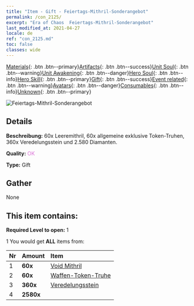 ```yaml
---
title: "Item - Gift - Feiertags-Mithril-Sonderangebot"
permalink: /con_2125/
excerpt: "Era of Chaos  Feiertags-Mithril-Sonderangebot"
last_modified_at: 2021-04-27
locale: de
ref: "con_2125.md"
toc: false
classes: wide
---
```

 [Materials](/ItemsDE/){: .btn .btn--primary}[Artifacts](/ItemsDE/Artifacts/){: .btn .btn--success}[Unit Soul](/ItemsDE/UnitSoul/){: .btn .btn--warning}[Unit Awakening](/ItemsDE/UnitAwakening/){: .btn .btn--danger}[Hero Soul](/ItemsDE/HeroSoul/){: .btn .btn--info}[Hero Skill](/ItemsDE/HeroSkill/){: .btn .btn--primary}[Gift](/ItemsDE/Gift/){: .btn .btn--success}[Event related](/ItemsDE/Events/){: .btn .btn--warning}[Avatars](/ItemsDE/Avatars/){: .btn .btn--danger}[Consumables](/ItemsDE/Consumables/){: .btn .btn--info}[Unknown](/ItemsDE/Unknown/){: .btn .btn--primary}

 ![Feiertags-Mithril-Sonderangebot](/images/t/i_907592.png)

## Details
 **Beschreibung:** 60x Leeremithril, 60x allgemeine exklusive Token-Truhen, 360x Veredelungsstein und 2.580 Diamanten.

 **Quality:** <span style="color: #DA70D6">OK</span>

 **Type:** Gift

## Gather

  None

## This item contains:

 **Required Level to open:** 1

 1 You would get **ALL** items  from:

  | Nr | Amount |     Item    |
  |:---|:-------|:------------|
  | 1 |  **60x** | [Void Mithril](/ItemsDE/con_817/) |  | 
  | 2 |  **60x** | [Waffen-Token-Truhe](/ItemsDE/con_1367/) |  | 
  | 3 |  **360x** | [Veredelungsstein](/ItemsDE/con_814/) |  | 
  | 4 |  **2580x** | <i class="fas fa-gem"/> |  | 
